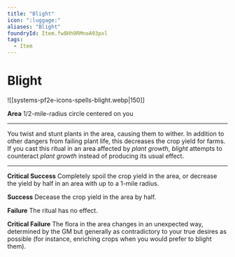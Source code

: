 ```yaml
---
title: "Blight"
icon: ":luggage:"
aliases: "Blight"
foundryId: Item.fw8Hh9RMnoA93pxl
tags:
  - Item
---
```


# Blight
![[systems-pf2e-icons-spells-blight.webp|150]]

**Area** 1/2-mile-radius circle centered on you

* * *

You twist and stunt plants in the area, causing them to wither. In addition to other dangers from failing plant life, this decreases the crop yield for farms. If you cast this ritual in an area affected by _plant growth_, _blight_ attempts to counteract _plant growth_ instead of producing its usual effect.

* * *

**Critical Success** Completely spoil the crop yield in the area, or decrease the yield by half in an area with up to a 1-mile radius.

**Success** Decease the crop yield in the area by half.

**Failure** The ritual has no effect.

**Critical Failure** The flora in the area changes in an unexpected way, determined by the GM but generally as contradictory to your true desires as possible (for instance, enriching crops when you would prefer to blight them).
